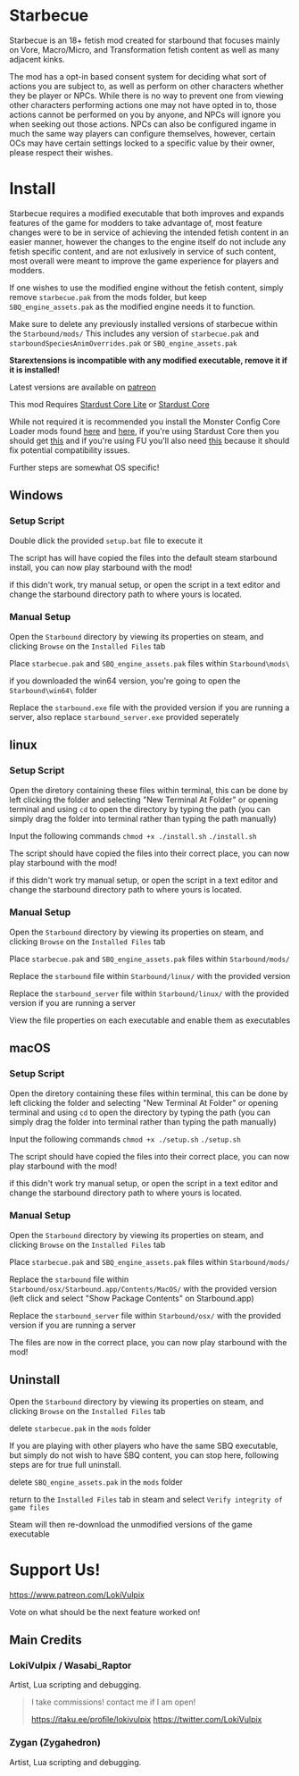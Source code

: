# Starbecue

Starbecue is an 18+ fetish mod created for starbound that focuses mainly on Vore, Macro/Micro, and Transformation fetish content as well as many adjacent kinks.

The mod has a opt-in based consent system for deciding what sort of actions you are subject to, as well as perform on other characters whether they be player or NPCs. While there is no way to prevent one from viewing other characters performing actions one may not have opted in to, those actions cannot be performed on you by anyone, and NPCs will ignore you when seeking out those actions. NPCs can also be configured ingame in much the same way players can configure themselves, however, certain OCs may have certain settings locked to a specific value by their owner, please respect their wishes.

# Install

Starbecue requires a modified executable that both improves and expands features of the game for modders to take advantage of, most feature changes were to be in service of achieving the intended fetish content in an easier manner, however the changes to the engine itself do not include any fetish specific content, and are not exlusively in service of such content, most overall were meant to improve the game experience for players and modders.

If one wishes to use the modified engine without the fetish content, simply remove `starbecue.pak` from the mods folder, but keep `SBQ_engine_assets.pak` as the modified engine needs it to function.

Make sure to delete any previously installed versions of starbecue within the `Starbound/mods/`
This includes any version of `starbecue.pak` and `starboundSpeciesAnimOverrides.pak` or `SBQ_engine_assets.pak`

**Starextensions is incompatible with any modified executable, remove it if it is installed!**

Latest versions are available on [patreon](https://www.patreon.com/LokiVulpix)

This mod Requires [Stardust Core Lite](https://steamcommunity.com/sharedfiles/filedetails/?id=2512589532) or [Stardust Core](https://steamcommunity.com/sharedfiles/filedetails/?id=764887546)

While not required it is recommended you install the Monster Config Core Loader mods found [here](https://steamcommunity.com/sharedfiles/filedetails/?id=2442860690) and [here](https://steamcommunity.com/sharedfiles/filedetails/?id=2442873217), if you're using Stardust Core then you should get [this](https://steamcommunity.com/sharedfiles/filedetails/?id=2690363974) and if you're using FU you'll also need [this](https://steamcommunity.com/sharedfiles/filedetails/?id=2442880727) because it should fix potential compatibility issues.

Further steps are somewhat OS specific!

## Windows

### Setup Script
Double dlick the provided `setup.bat` file to execute it

The script has will have copied the files into the default steam starbound install, you can now play starbound with the mod!

if this didn't work, try manual setup, or open the script in a text editor and change the starbound directory path to where yours is located.

### Manual Setup
Open the `Starbound` directory by viewing its properties on steam, and clicking `Browse` on the `Installed Files` tab

Place `starbecue.pak` and `SBQ_engine_assets.pak` files within `Starbound\mods\`

if you downloaded the win64 version, you're going to open the `Starbound\win64\` folder

Replace the `starbound.exe` file with the provided version
if you are running a server, also replace `starbound_server.exe` provided seperately

## linux

### Setup Script

Open the diretory containing these files within terminal, this can be done by left clicking the folder and selecting "New Terminal At Folder" or opening terminal and using `cd` to open the directory by typing the path (you can simply drag the folder into terminal rather than typing the path manually)

Input the following commands
`chmod +x ./install.sh`
`./install.sh`

The script should have copied the files into their correct place, you can now play starbound with the mod!

if this didn't work try manual setup, or open the script in a text editor and change the starbound directory path to where yours is located.

### Manual Setup

Open the `Starbound` directory by viewing its properties on steam, and clicking `Browse` on the `Installed Files` tab

Place `starbecue.pak` and `SBQ_engine_assets.pak` files within `Starbound/mods/`

Replace the `starbound` file within `Starbound/linux/` with the provided version

Replace the `starbound_server` file within `Starbound/linux/` with the provided version if you are running a server

View the file properties on each executable and enable them as executables

## macOS

### Setup Script
Open the diretory containing these files within terminal, this can be done by left clicking the folder and selecting "New Terminal At Folder" or opening terminal and using `cd` to open the directory by typing the path (you can simply drag the folder into terminal rather than typing the path manually)

Input the following commands
`chmod +x ./setup.sh`
`./setup.sh`

The script should have copied the files into their correct place, you can now play starbound with the mod!

if this didn't work try manual setup, or open the script in a text editor and change the starbound directory path to where yours is located.

### Manual Setup

Open the `Starbound` directory by viewing its properties on steam, and clicking `Browse` on the `Installed Files` tab

Place `starbecue.pak` and `SBQ_engine_assets.pak` files within `Starbound/mods/`

Replace the `starbound` file within `Starbound/osx/Starbound.app/Contents/MacOS/` with the provided version (left click and select "Show Package Contents" on Starbound.app)

Replace the `starbound_server` file within `Starbound/osx/` with the provided version if you are running a server

The files are now in the correct place, you can now play starbound with the mod!

## Uninstall

Open the `Starbound` directory by viewing its properties on steam, and clicking `Browse` on the `Installed Files` tab

delete `starbecue.pak` in the `mods` folder

If you are playing with other players who have the same SBQ executable, but simply do not wish to have SBQ content, you can stop here, following steps are for true full uninstall.

delete `SBQ_engine_assets.pak` in the `mods` folder

return to the `Installed Files` tab in steam and select `Verify integrity of game files`



Steam will then re-download the unmodified versions of the game executable


# Support Us!

https://www.patreon.com/LokiVulpix

Vote on what should be the next feature worked on!

## Main Credits

### LokiVulpix / Wasabi_Raptor

Artist, Lua scripting and debugging.

> I take commissions! contact me if I am open!
>
> https://itaku.ee/profile/lokivulpix
> https://twitter.com/LokiVulpix

### Zygan (Zygahedron)

Artist, Lua scripting and debugging.
